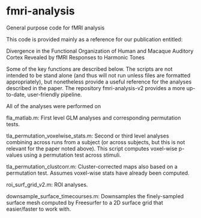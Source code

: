 # fmri-analysis
General purpose code for fMRI analysis

This code is provided mainly as a reference for our publication entitled: 

Divergence in the Functional Organization of Human and Macaque Auditory Cortex Revealed by fMRI Responses to Harmonic Tones

Some of the key functions are described below. The scripts are not intended to be stand alone (and thus will not run unless files are formatted appropriately), but nonetheless provide a useful reference for the analyses described in the paper. The repository fmri-analysis-v2 provides a more up-to-date, user-friendly pipeline.

All of the analyses were performed on 

fla_matlab.m: First level GLM analyses and corresponding permutation tests.

tla_permutation_voxelwise_stats.m: Second or third level analyses combining across runs from a subject (or across subjects, but this is not relevant for the paper noted above). This script computes voxel-wise p-values using a permutation test across stimuli.

tla_permutation_clustcorr.m: Cluster-corrected maps also based on a permutation test. Assumes voxel-wise stats have already been computed.

roi_surf_grid_v2.m: ROI analyses.

downsample_surface_timecourses.m: Downsamples the finely-sampled surface mesh computed by Freesurfer to a 2D surface grid that easier/faster to work with.